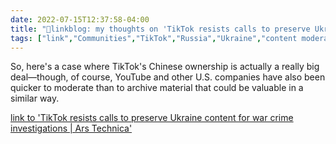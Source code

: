 ```yaml
---
date: 2022-07-15T12:37:58-04:00
title: "🔗linkblog: my thoughts on 'TikTok resists calls to preserve Ukraine content for war crime investigations | Ars Technica'"
tags: ["link","Communities","TikTok","Russia","Ukraine","content moderation"]
---
```

So, here's a case where TikTok's Chinese ownership is actually a really big deal—though, of course, YouTube and other U.S. companies have also been quicker to moderate than to archive material that could be valuable in a similar way.
 

[link to 'TikTok resists calls to preserve Ukraine content for war crime investigations | Ars Technica'](https://arstechnica.com/tech-policy/2022/07/tiktok-resists-calls-to-preserve-ukraine-content-for-war-crime-investigations/)
